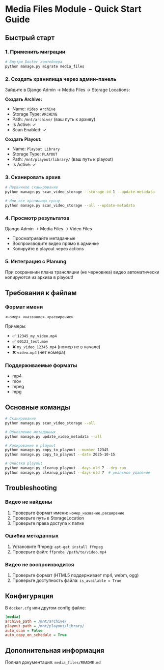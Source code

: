 # Media Files Module - Quick Start Guide

## Быстрый старт

### 1. Применить миграции

```bash
# Внутри Docker контейнера
python manage.py migrate media_files
```

### 2. Создать хранилища через админ-панель

Зайдите в Django Admin → Media Files → Storage Locations:

**Создать Archive:**
- Name: `Video Archive`
- Storage Type: `ARCHIVE`
- Path: `/mnt/archive/` (ваш путь к архиву)
- Is Active: ✓
- Scan Enabled: ✓

**Создать Playout:**
- Name: `Playout Library`
- Storage Type: `PLAYOUT`
- Path: `/mnt/playout/library/` (ваш путь к playout)
- Is Active: ✓

### 3. Сканировать архив

```bash
# Первичное сканирование
python manage.py scan_video_storage --storage-id 1 --update-metadata

# Или все хранилища сразу
python manage.py scan_video_storage --all --update-metadata
```

### 4. Просмотр результатов

Django Admin → Media Files → Video Files

- Просматривайте метаданные
- Воспроизводите видео прямо в админке
- Копируйте в playout через actions

### 5. Интеграция с Planung

При сохранении плана трансляции (не черновика) видео автоматически копируются из архива в playout!

## Требования к файлам

### Формат имени

```
<номер>_<название>.<расширение>
```

Примеры:
- ✅ `12345_my_video.mp4`
- ✅ `00123_test.mov`
- ❌ `my_video_12345.mp4` (номер не в начале)
- ❌ `video.mp4` (нет номера)

### Поддерживаемые форматы

- mp4
- mov
- mpeg
- mpg

## Основные команды

```bash
# Сканирование
python manage.py scan_video_storage --all

# Обновление метаданных
python manage.py update_video_metadata --all

# Копирование в playout
python manage.py copy_to_playout --number 12345
python manage.py copy_to_playout --date 2025-10-15

# Очистка playout
python manage.py cleanup_playout --days-old 7 --dry-run
python manage.py cleanup_playout --days-old 7  # реальное удаление
```

## Troubleshooting

### Видео не найдены

1. Проверьте формат имени: `номер_название.расширение`
2. Проверьте путь в StorageLocation
3. Проверьте права доступа к папке

### Ошибка метаданных

1. Установите ffmpeg: `apt-get install ffmpeg`
2. Проверьте файл: `ffprobe /path/to/video.mp4`

### Видео не воспроизводится

1. Проверьте формат (HTML5 поддерживает mp4, webm, ogg)
2. Проверьте доступность файла: `is_available = True`

## Конфигурация

В `docker.cfg` или другом config файле:

```ini
[media]
archive_path = /mnt/archive/
playout_path = /mnt/playout/library/
auto_scan = False
auto_copy_on_schedule = True
```

## Дополнительная информация

Полная документация: `media_files/README.md`

